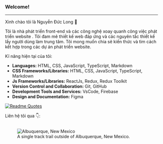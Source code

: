 ### Welcome!
---

Xinh chào tôi là Nguyễn Đức Long 👋

Tôi là nhà phát triển front-end và các công nghệ xoay quanh công việc phát triển website . Tôi đam mê thiết kế web đáp ứng và các nguyên tắc thiết kế lấy người dùng làm trung tâm. Tôi mong muốn chia sẽ kiến thức và tìm cách kết hợp trong các dự án phát triển website.

Kĩ năng hiện tại của tôi:

- **Languages:** HTML, CSS, JavaScript, TypeScript, Markdown
- **CSS Frameworks/Libraries:** HTML, CSS, JavaScript, TypeScript, Markdown
- **Js Frameworks/Libraries:** ReactJs, Redux, Redux Toolkit
- **Version Control and Collaboration:** Git, GitHub
- **Development Tools and Services:** VsCode, Firebase
- **Design and Documentation:** Figma


[![Readme Quotes](https://quotes-github-readme.vercel.app/api?type=horizontal&theme=dark)](https://github.com/piyushsuthar/github-readme-quotes)

Liên hệ tôi qua 👇:

[![<img src="https://cdn.iconscout.com/icon/premium/png-512-thumb/facebook-2752192-2285009.png?f=webp&w=256" width="50" />](https://cdn.iconscout.com/icon/premium/png-512-thumb/facebook-2752192-2285009.png?f=webp&w=256)](https://www.facebook.com/profile.php?id=100014107590054)

<figure>
    <img src="https://cdn.iconscout.com/icon/premium/png-512-thumb/facebook-2752192-2285009.png?f=webp&w=256"
         alt="Albuquerque, New Mexico">
    <figcaption>A single track trail outside of Albuquerque, New Mexico.</figcaption>
</figure>

<!-- Languages: HTML, CSS, JavaScript, TypeScript, SCSS, Markdown
CSS Frameworks/Libraries: Styled-components, Tailwind CSS, Ant Design, Chakra UI
Js Frameworks/Libraries: ReactJs, Next.js, Vue.js, Redux Toolkit, Zustand
Version Control and Collaboration: Git, GitHub, Jira, Slack, Notion, Trello
Development Tools and Services: VsCode, Vercel, Netlify, Firebase, Storybook, Playwright
Design and Documentation: Figma, Canva, Google Docs, Dropbox -->


